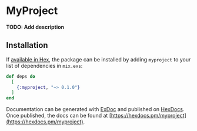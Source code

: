 # MyProject

**TODO: Add description**

## Installation

If [available in Hex](https://hex.pm/docs/publish), the package can be installed
by adding `myproject` to your list of dependencies in `mix.exs`:

```elixir
def deps do
  [
    {:myproject, "~> 0.1.0"}
  ]
end
```

Documentation can be generated with [ExDoc](https://github.com/elixir-lang/ex_doc)
and published on [HexDocs](https://hexdocs.pm). Once published, the docs can
be found at [https://hexdocs.pm/myproject](https://hexdocs.pm/myproject).

